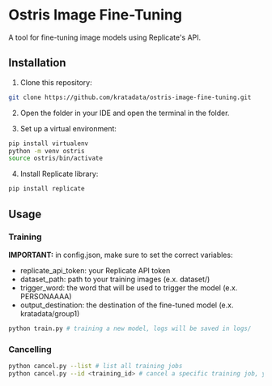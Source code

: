# Ostris Image Fine-Tuning

A tool for fine-tuning image models using Replicate's API.

## Installation

1. Clone this repository:

```bash
git clone https://github.com/kratadata/ostris-image-fine-tuning.git
```

2. Open the folder in your IDE and open the terminal in the folder.

3. Set up a virtual environment:

```bash
pip install virtualenv
python -m venv ostris
source ostris/bin/activate
```

4. Install Replicate library:

```bash
pip install replicate
```

## Usage

### Training

**IMPORTANT:** in config.json, make sure to set the correct variables:
- replicate_api_token: your Replicate API token
- dataset_path: path to your training images (e.x. dataset/)
- trigger_word: the word that will be used to trigger the model (e.x. PERSONAAAA)
- output_destination: the destination of the fine-tuned model (e.x. kratadata/group1)

```bash
python train.py # training a new model, logs will be saved in logs/
```


### Cancelling

```bash
python cancel.py --list # list all training jobs
python cancel.py --id <training_id> # cancel a specific training job, you can find the training id in the logs/ directory
```

